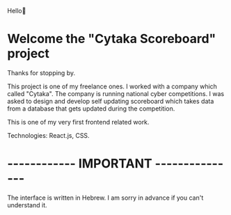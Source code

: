 Hello🙂

# Welcome the "Cytaka Scoreboard" project #

Thanks for stopping by.

This project is one of my freelance ones. I worked with a company which called "Cytaka".
The company is running national cyber competitions. I was asked to design and develop
self updating scoreboard which takes data from a database that gets updated during the competition. 

This is one of my very first frontend related work.

Technologies: React.js, CSS.

# ------------ IMPORTANT --------------- #

The interface is written in Hebrew. I am sorry in advance if you can't understand it.
